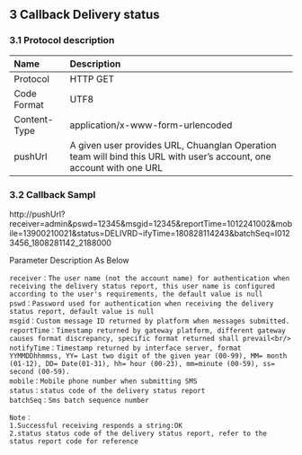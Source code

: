 
## 3 Callback Delivery status

### 3.1 Protocol description

|Name|Description|
|:---|:---|
|Protocol|HTTP GET|
|Code Format|UTF8|
|Content-Type|application/x-www-form-urlencoded|
|pushUrl|A given user provides URL, Chuanglan Operation team will bind this URL with user’s account, one account with one URL|

### 3.2 Callback Sampl


http://pushUrl?receiver=admin&pswd=12345&msgid=12345&reportTime=1012241002&mobile=13900210021&status=DELIVRD¬ifyTime=180828114243&batchSeq=I0123456_1808281142_2188000


Parameter Description As Below
```
receiver：The user name (not the account name) for authentication when receiving the delivery status report, this user name is configured according to the user's requirements, the default value is null
pswd：Password used for authentication when receiving the delivery status report, default value is null 
msgid：Custom message ID returned by platform when messages submitted.
reportTime：Timestamp returned by gateway platform, different gateway causes format discrepancy, specific format returned shall prevail<br/>
notifyTime：Timestamp returned by interface server, format YYMMDDhhmmss, YY= Last two digit of the given year (00-99), MM= month (01-12), DD= Date(01-31), hh= hour (00-23), mm=minute (00-59), ss= second (00-59).
mobile：Mobile phone number when submitting SMS
status：status code of the delivery status report
batchSeq：Sms batch sequence number
```


```
Note：
1.Successful receiving responds a string:OK
2.status status code of the delivery status report, refer to the status report code for reference
```
